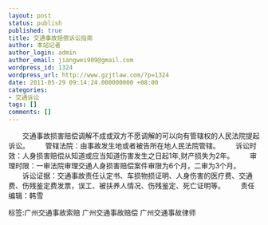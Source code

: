 ```yaml
---
layout: post
status: publish
published: true
title: 交通事故赔偿诉讼指南
author: 本站记者
author_login: admin
author_email: jiangwei909@gmail.com
wordpress_id: 1324
wordpress_url: http://www.gzjtlaw.com/?p=1324
date: 2011-05-29 09:14:24.000000000 +08:00
categories:
- 交通诉讼
tags: []
comments: []
---
```

　　交通事故损害赔偿调解不成或双方不愿调解的可以向有管辖权的人民法院提起诉讼。　　管辖法院：由事故发生地或者被告所在地人民法院管辖。　　诉讼时效：人身损害赔偿从知道或应当知道伤害发生之日起1年,财产损失为2年。　　审理时限：一审法院审理交通人身损害赔偿案件审限为6个月，二审为3个月。　　诉讼证据：交通事故责任认定书、车损物损证明、人身伤害的医疗费、交通费、伤残鉴定费发票，误工、被扶养人情况、伤残鉴定、死亡证明等。　　责任编辑：韩雪标签:广州交通事故索赔 广州交通事故赔偿 广州交通事故律师
